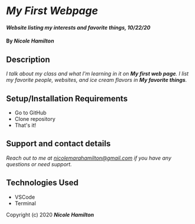# _My First Webpage_

#### _Website listing my interests and favorite things, 10/22/20_

#### By _**Nicole Hamilton**_

## Description

_I talk about my class and what I'm learning in it on **My first web page**. I list my favorite people, websites, and ice cream flavors in **My favorite things**._

## Setup/Installation Requirements

* Go to GitHub
* Clone repository
* That's it!

## Support and contact details

_Reach out to me at nicolemarahamilton@gmail.com if you have any questions or need support._

## Technologies Used

* VSCode
* Terminal

Copyright (c) 2020 **_Nicole Hamilton_**